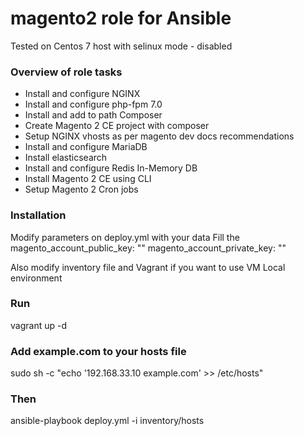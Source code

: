 # magento2 role for Ansible
Tested on Centos 7 host with selinux mode - disabled

### Overview of role tasks
* Install and configure NGINX
* Install and configure php-fpm 7.0
* Install and add to path Composer
* Create Magento 2 CE project with composer
* Setup NGINX vhosts as per magento dev docs recommendations
* Install and configure MariaDB
* Install elasticsearch
* Install and configure Redis In-Memory DB
* Install Magento 2 CE using CLI
* Setup Magento 2 Cron jobs

### Installation
Modify parameters on deploy.yml with your data
Fill the 
magento_account_public_key: ""
magento_account_private_key: ""

Also modify inventory file and Vagrant if you want to use VM Local environment

### Run
vagrant up -d

### Add example.com to your hosts file
sudo sh -c "echo '192.168.33.10 example.com'  >> /etc/hosts"

### Then 
ansible-playbook deploy.yml -i inventory/hosts

